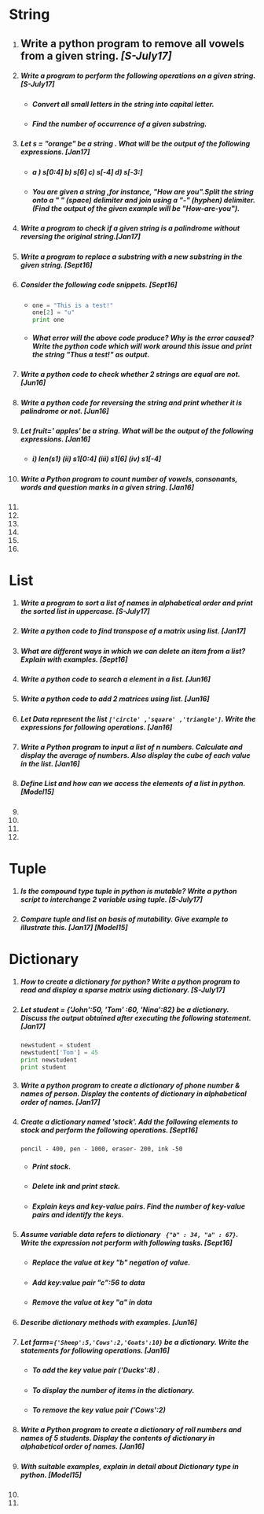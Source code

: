 # String 

1. ## Write  a python program to remove all vowels from a given string. *[S-July17]*

2. ##### Write a program to perform the following operations on a given string. *[S-July17]*

   - ##### Convert all small letters in the string into capital letter.

   - ##### Find the number of occurrence of a given substring.

3. ##### Let s =  "orange" be a string . What will be the output of the following expressions. *[Jan17]*

   - ##### a ) s[0:4] b) s[6] c) s[-4] d) s[-3:]

   - ##### You are given a string ,for instance, "How are you".Split the string onto a  " " (space) delimiter and join using a "-" (hyphen) delimiter. (Find the output of the given example will be "How-are-you").

4. ##### Write a program to check if a given string is a palindrome without reversing the original string.*[Jan17]*

5. ##### Write a program to replace a substring with a new substring in the given string. *[Sept16]*

6. ##### Consider the following code snippets. *[Sept16]*

   - ```python
     one = "This is a test!"
     one[2] = "u"
     print one
     ```

   - ##### What error will the above code produce? Why is the error caused? Write the python code which will work around this issue and print the string "Thus a test!" as output.

7. ##### Write a python code to check whether 2 strings are equal are not. *[Jun16]*

8. ##### Write a python code for reversing the string and print whether it is palindrome or not. *[Jun16]* 

9. ##### Let fruit=' apples' be a string. What will be the output of the following expressions. *[Jan16]*

   - ##### i) len(s1) (ii) s1[0:4] (iii) s1[6] (iv) s1[-4] 

10. ##### Write a Python program to count number of vowels, consonants, words and question marks in a given string. *[Jan16]*

11. 

12. 

13. 

14. 

15. 

16. 



# List

1. ##### Write a program to sort a list of names in alphabetical order and print the sorted list in uppercase. *[S-July17]*

2. ##### Write a python code to find transpose of a matrix using list. *[Jan17]*

3. ##### What are different ways in which we can delete an item from a list? Explain with examples. *[Sept16]*

4. ##### Write a python code to search a element in a list. *[Jun16]*

5. ##### Write a python code to add 2 matrices using list. *[Jun16]*

6. ##### Let Data represent the list ```['circle' ,'square' ,'triangle']```. Write the expressions for following operations. *[Jan16]*

7. ##### Write a Python program to input a list of *n* numbers. Calculate and display the average of numbers. Also display the cube of each value in the list. *[Jan16]*

8. #####  Define List and how can we access the elements of a list in python. *[Model15]*

9. 

10. 

11. 

12. 



# Tuple

1. ##### Is the compound type tuple in python is mutable? Write a python script to interchange 2 variable using tuple. *[S-July17]*

2. ##### Compare tuple and list on basis of mutability. Give example to illustrate this. *[Jan17]* *[Model15]*



# Dictionary

1. ##### How to create a dictionary for python? Write a python program to read and display a sparse matrix using dictionary. *[S-July17]*

2. ##### Let student = {'John':50, 'Tom' :60, 'Nina':82} be a dictionary. Discuss the output obtained after executing the following statement. *[Jan17]*

   ```python
   newstudent = student
   newstudent['Tom'] = 45
   print newstudent
   print student
   ```

3. ##### Write a python program to create a dictionary of phone number & names of person. Display the contents of dictionary in alphabetical order of names. *[Jan17]*

4. ##### Create a dictionary named 'stock'. Add the following elements to stock and perform the following operations. *[Sept16]*
       pencil - 400, pen - 1000, eraser- 200, ink -50

   - ##### Print stock.

   - ##### Delete ink and print stack.

   - ##### Explain keys and key-value pairs. Find the number of key-value pairs and identify the keys. 

5. ##### Assume variable *data* refers to dictionary ``` {"b" : 34, "a" : 67}```. Write the expression not perform with following tasks. *[Sept16]*

   - ##### Replace the value at key "b" negation of value.

   - ##### Add key:value pair "c":56 to *data*

   - ##### Remove the value at key "a" in *data*

6. ##### Describe dictionary methods with examples. *[Jun16]*

7. ##### Let farm=```{'Sheep':5,'Cows':2,'Goats':10}``` be a dictionary. Write the statements for following operations. *[Jan16]*

   - ##### To add the key value pair ('Ducks':8) .

   - ##### To display the number of items in the dictionary.

   - #####  To remove the key value pair ('Cows':2)

8. ##### Write a Python program to create a dictionary of roll numbers and names of 5 students. Display the contents of dictionary in alphabetical order of names. *[Jan16]*

9. ##### With suitable examples, explain in detail about Dictionary type in python. *[Model15]*

10. 

11. 
